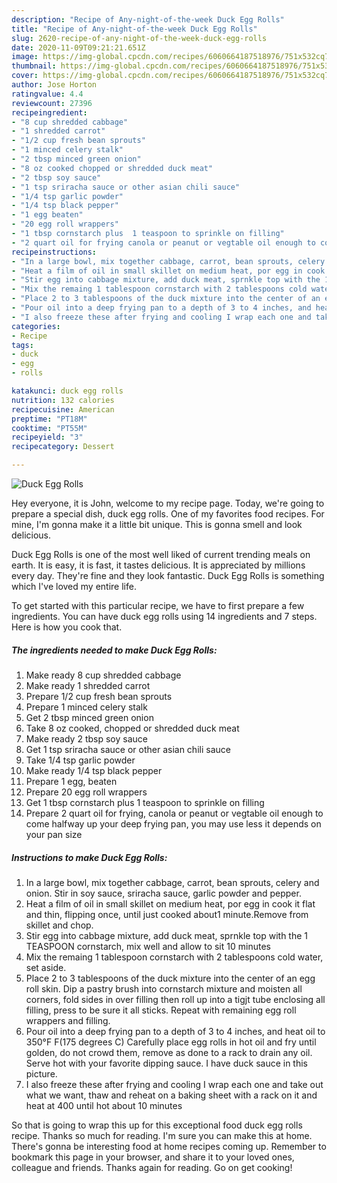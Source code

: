 ```yaml
---
description: "Recipe of Any-night-of-the-week Duck Egg Rolls"
title: "Recipe of Any-night-of-the-week Duck Egg Rolls"
slug: 2620-recipe-of-any-night-of-the-week-duck-egg-rolls
date: 2020-11-09T09:21:21.651Z
image: https://img-global.cpcdn.com/recipes/6060664187518976/751x532cq70/duck-egg-rolls-recipe-main-photo.jpg
thumbnail: https://img-global.cpcdn.com/recipes/6060664187518976/751x532cq70/duck-egg-rolls-recipe-main-photo.jpg
cover: https://img-global.cpcdn.com/recipes/6060664187518976/751x532cq70/duck-egg-rolls-recipe-main-photo.jpg
author: Jose Horton
ratingvalue: 4.4
reviewcount: 27396
recipeingredient:
- "8 cup shredded cabbage"
- "1 shredded carrot"
- "1/2 cup fresh bean sprouts"
- "1 minced celery stalk"
- "2 tbsp minced green onion"
- "8 oz cooked chopped or shredded duck meat"
- "2 tbsp soy sauce"
- "1 tsp sriracha sauce or other asian chili sauce"
- "1/4 tsp garlic powder"
- "1/4 tsp black pepper"
- "1 egg beaten"
- "20 egg roll wrappers"
- "1 tbsp cornstarch plus  1 teaspoon to sprinkle on filling"
- "2 quart oil for frying canola or peanut or vegtable oil enough to come halfway up your deep  frying pan you may use less it depends on your pan size"
recipeinstructions:
- "In a large bowl, mix together cabbage, carrot, bean sprouts, celery and onion. Stir in soy sauce,  sriracha sauce, garlic powder and pepper."
- "Heat a film of oil in small skillet on medium heat, por egg in cook it flat and thin, flipping once, until just cooked about1 minute.Remove from skillet and chop."
- "Stir egg into cabbage mixture, add duck meat, sprnkle top with the 1 TEASPOON cornstarch, mix well and allow to sit 10 minutes"
- "Mix the remaing 1 tablespoon cornstarch with 2 tablespoons cold water, set aside."
- "Place 2 to 3 tablespoons of the duck mixture into the center of an egg roll skin. Dip a pastry brush into cornstarch mixture and moisten all corners, fold sides in over filling then roll up into a tigjt tube enclosing all filling, press to be sure it all sticks. Repeat with remaining egg roll wrappers and filling."
- "Pour oil into a deep frying pan to a depth of 3 to 4 inches, and heat oil to 350°F F(175 degrees C) Carefully place egg rolls in hot oil and fry until golden, do not crowd them, remove as done to a rack to drain any oil. Serve hot with your favorite dipping sauce. I have duck sauce in this picture."
- "I also freeze these after frying and cooling I wrap each one and take out what we want, thaw and reheat on a baking sheet with a rack on it and heat at 400 until hot about 10 minutes"
categories:
- Recipe
tags:
- duck
- egg
- rolls

katakunci: duck egg rolls 
nutrition: 132 calories
recipecuisine: American
preptime: "PT18M"
cooktime: "PT55M"
recipeyield: "3"
recipecategory: Dessert

---
```



![Duck Egg Rolls](https://img-global.cpcdn.com/recipes/6060664187518976/751x532cq70/duck-egg-rolls-recipe-main-photo.jpg)

Hey everyone, it is John, welcome to my recipe page. Today, we're going to prepare a special dish, duck egg rolls. One of my favorites food recipes. For mine, I'm gonna make it a little bit unique. This is gonna smell and look delicious.



Duck Egg Rolls is one of the most well liked of current trending meals on earth. It is easy, it is fast, it tastes delicious. It is appreciated by millions every day. They're fine and they look fantastic. Duck Egg Rolls is something which I've loved my entire life.


To get started with this particular recipe, we have to first prepare a few ingredients. You can have duck egg rolls using 14 ingredients and 7 steps. Here is how you cook that.

<!--inarticleads1-->

##### The ingredients needed to make Duck Egg Rolls:

1. Make ready 8 cup shredded cabbage
1. Make ready 1 shredded carrot
1. Prepare 1/2 cup fresh bean sprouts
1. Prepare 1 minced celery stalk
1. Get 2 tbsp minced green onion
1. Take 8 oz cooked, chopped or shredded duck meat
1. Make ready 2 tbsp soy sauce
1. Get 1 tsp sriracha sauce or other asian chili sauce
1. Take 1/4 tsp garlic powder
1. Make ready 1/4 tsp black pepper
1. Prepare 1 egg, beaten
1. Prepare 20 egg roll wrappers
1. Get 1 tbsp cornstarch plus  1 teaspoon to sprinkle on filling
1. Prepare 2 quart oil for frying, canola or peanut or vegtable oil enough to come halfway up your deep  frying pan, you may use less it depends on your pan size




<!--inarticleads2-->

##### Instructions to make Duck Egg Rolls:

1. In a large bowl, mix together cabbage, carrot, bean sprouts, celery and onion. Stir in soy sauce,  sriracha sauce, garlic powder and pepper.
1. Heat a film of oil in small skillet on medium heat, por egg in cook it flat and thin, flipping once, until just cooked about1 minute.Remove from skillet and chop.
1. Stir egg into cabbage mixture, add duck meat, sprnkle top with the 1 TEASPOON cornstarch, mix well and allow to sit 10 minutes
1. Mix the remaing 1 tablespoon cornstarch with 2 tablespoons cold water, set aside.
1. Place 2 to 3 tablespoons of the duck mixture into the center of an egg roll skin. Dip a pastry brush into cornstarch mixture and moisten all corners, fold sides in over filling then roll up into a tigjt tube enclosing all filling, press to be sure it all sticks. Repeat with remaining egg roll wrappers and filling.
1. Pour oil into a deep frying pan to a depth of 3 to 4 inches, and heat oil to 350°F F(175 degrees C) Carefully place egg rolls in hot oil and fry until golden, do not crowd them, remove as done to a rack to drain any oil. Serve hot with your favorite dipping sauce. I have duck sauce in this picture.
1. I also freeze these after frying and cooling I wrap each one and take out what we want, thaw and reheat on a baking sheet with a rack on it and heat at 400 until hot about 10 minutes




So that is going to wrap this up for this exceptional food duck egg rolls recipe. Thanks so much for reading. I'm sure you can make this at home. There's gonna be interesting food at home recipes coming up. Remember to bookmark this page in your browser, and share it to your loved ones, colleague and friends. Thanks again for reading. Go on get cooking!
